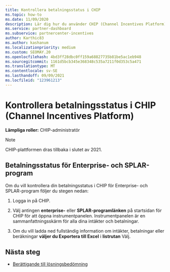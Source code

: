 ```yaml
---
title: Kontrollera betalningsstatus i CHIP
ms.topic: how-to
ms.date: 11/09/2020
description: Lär dig hur du använder CHIP (Channel Incentives Platform) för att kontrollera betalningsstatus. Observera att CHIP kommer att dras tillbaka i slutet av 2021.
ms.service: partner-dashboard
ms.subservice: partnercenter-incentives
author: Karthic83
ms.author: kashanum
ms.localizationpriority: medium
ms.custom: SEOMAY.20
ms.openlocfilehash: 4bd3ff28dbc0ff159a68827735b81be5ac1eb948
ms.sourcegitcommit: 1161d5bcb345e368348c535a7211f0d353c5a471
ms.translationtype: MT
ms.contentlocale: sv-SE
ms.lasthandoff: 09/09/2021
ms.locfileid: "123961213"
---
```

# <a name="check-payment-status-in-the-channel-incentives-platform-chip"></a>Kontrollera betalningsstatus i CHIP (Channel Incentives Platform)

**Lämpliga roller:** CHIP-administratör

>[!NOTE]
>CHIP-plattformen dras tillbaka i slutet av 2021.

## <a name="payment-status-for-the-enterprise-and-splar-programs"></a>Betalningsstatus för Enterprise- och SPLAR-program

Om du vill kontrollera din betalningsstatus i CHIP för Enterprise- och SPLAR-program följer du stegen nedan:

1. Logga in på CHIP.
 
1. Välj antingen **enterprise-** eller **SPLAR-programlänken** på startsidan för CHIP för att öppna instrumentpanelen. Instrumentpanelen är en sammanfattningsskärm för alla dina intäkter och betalningar.
 
1. Om du vill ladda ned fullständig information om intäkter, betalningar eller beräkningar **väljer du Exportera till Excel** i **listrutan** Välj.

## <a name="next-steps"></a>Nästa steg

- [Berättigande till lösningsbedömning](chip-solution-assessment.md) 
